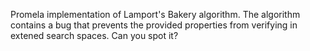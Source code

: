 Promela implementation of Lamport's Bakery algorithm.
The algorithm contains a bug that prevents the provided properties from verifying in extened search spaces. Can you spot it?
